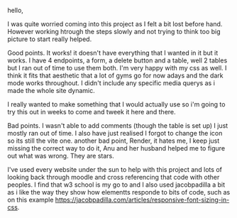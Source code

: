 hello, 

I was quite worried coming into this project as I felt a bit lost before hand. However working htrough the steps slowly and not trying to think too big picture to start really helped.

Good points. It works! it doesn't have everything that I wanted in it but it works. I have 4 endpoints, a form, a delete button and a table, well 2 tables but I ran out of time to use them both. 
I'm very happy with my css as well. I think it fits that aesthetic that a lot of gyms go for now adays and the dark mode works throughout. I didn't include any specific media querys as i made the whole site dynamic.

I really wanted to make something that I would actually use so i'm going to try this out in weeks to come and tweek it here and there.

Bad points. I wasn't able to add comments (though the table is set up) I just mostly ran out of time. I also have just realised I forgot to change the icon so its still the vite one. 
another bad point, Render, it hates me, I keep just missing the correct way to do it, Anu and her husband helped me to figure out what was wrong. They are stars.

I've used every website under the sun to help with this project and lots of looking back through moodle and cross referencing that code with other peoples. 
I find that w3 school is my go to and I also used jacobpadilla a bit as i like the way they show how elementts responde to bits of code, such as on this example https://jacobpadilla.com/articles/responsive-font-sizing-in-css.
